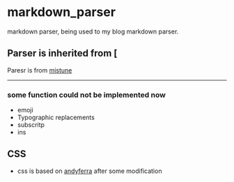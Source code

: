 # markdown_parser
markdown parser, being used to my blog markdown parser.

## Parser is inherited from [

Paresr is from [mistune](https://github.com/lepture/mistune)

---

### some function could not be implemented now

- emoji
- Typographic replacements
- subscritp 
- ins 

## CSS 

- css is based on [andyferra](https://gist.github.com/andyferra/2554919) after some modification





